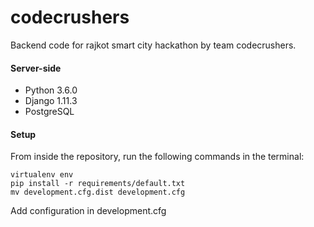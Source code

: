 # codecrushers

Backend code for rajkot smart city hackathon by team codecrushers.

#### Server-side

* Python 3.6.0
* Django 1.11.3
* PostgreSQL

#### Setup

From inside the repository, run the following commands in the terminal:
 ```
 virtualenv env
 pip install -r requirements/default.txt
 mv development.cfg.dist development.cfg
 ```

 Add configuration in development.cfg
